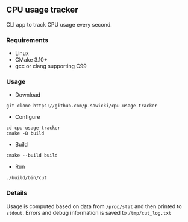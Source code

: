 ## CPU usage tracker

CLI app to track CPU usage every second.

### Requirements
- Linux
- CMake 3.10+
- gcc or clang supporting C99

### Usage
- Download
```
git clone https://github.com/p-sawicki/cpu-usage-tracker
```
- Configure
```
cd cpu-usage-tracker
cmake -B build
```

- Build
```
cmake --build build
```

- Run
```
./build/bin/cut
```

### Details
Usage is computed based on data from `/proc/stat` and then printed to `stdout`. Errors and debug information is saved to `/tmp/cut_log.txt`